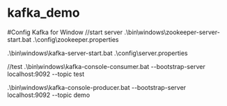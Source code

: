 # kafka_demo

#Config Kafka for Window
//start server
.\bin\windows\zookeeper-server-start.bat .\config\zookeeper.properties

.\bin\windows\kafka-server-start.bat .\config\server.properties

//test
.\bin\windows\kafka-console-consumer.bat --bootstrap-server localhost:9092 --topic test

.\bin\windows\kafka-console-producer.bat --bootstrap-server localhost:9092 --topic demo
